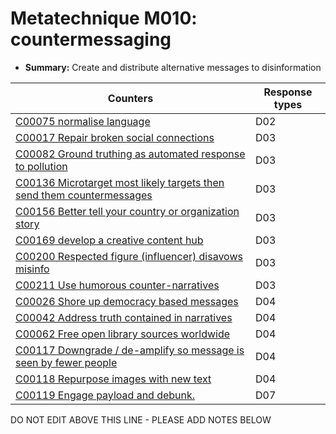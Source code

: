 # Metatechnique M010: countermessaging

* **Summary:** Create and distribute alternative messages to disinformation


| Counters | Response types |
| -------- | -------------- |
| [C00075 normalise language](../generated_pages/counters/C00075.md) | D02 |
| [C00017 Repair broken social connections](../generated_pages/counters/C00017.md) | D03 |
| [C00082 Ground truthing as automated response to pollution](../generated_pages/counters/C00082.md) | D03 |
| [C00136 Microtarget most likely targets then send them countermessages](../generated_pages/counters/C00136.md) | D03 |
| [C00156 Better tell your country or organization story](../generated_pages/counters/C00156.md) | D03 |
| [C00169 develop a creative content hub](../generated_pages/counters/C00169.md) | D03 |
| [C00200 Respected figure (influencer) disavows misinfo](../generated_pages/counters/C00200.md) | D03 |
| [C00211 Use humorous counter-narratives](../generated_pages/counters/C00211.md) | D03 |
| [C00026 Shore up democracy based messages](../generated_pages/counters/C00026.md) | D04 |
| [C00042 Address truth contained in narratives](../generated_pages/counters/C00042.md) | D04 |
| [C00062 Free open library sources worldwide](../generated_pages/counters/C00062.md) | D04 |
| [C00117 Downgrade / de-amplify so message is seen by fewer people](../generated_pages/counters/C00117.md) | D04 |
| [C00118 Repurpose images with new text](../generated_pages/counters/C00118.md) | D04 |
| [C00119 Engage payload and debunk.](../generated_pages/counters/C00119.md) | D07 |



DO NOT EDIT ABOVE THIS LINE - PLEASE ADD NOTES BELOW